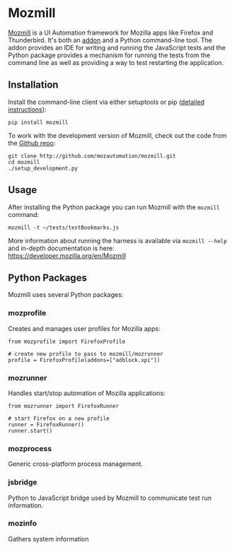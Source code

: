 # Mozmill

[Mozmill](https://developer.mozilla.org/en/Mozmill) is a UI Automation
framework for Mozilla apps like Firefox and Thunderbird. It's both an
[addon](https://addons.mozilla.org/en-US/firefox/addon/9018/) and a
Python command-line tool. The addon provides an IDE for writing and
running the JavaScript tests and the Python package provides a
mechanism for running the tests from the command line as well as
providing a way to test restarting the application. 

## Installation

Install the command-line client via either setuptools or pip
([detailed instructions](https://developer.mozilla.org/en/Mozmill#The_Command_Line_Client)): 

    pip install mozmill
	
To work with the development version of Mozmill, check out the code
from the [Github repo](http://github.com/mozautomation/mozmill):

    git clone http://github.com/mozautomation/mozmill.git
    cd mozmill
    ./setup_development.py

	
## Usage

After installing the Python package you can run Mozmill with the `mozmill` command:

    mozmill -t ~/tests/testBookmarks.js

More information about running the harness is available via `mozmill --help` and 
in-depth documentation is here: https://developer.mozilla.org/en/Mozmill


## Python Packages

Mozmill uses several Python packages:

### mozprofile

Creates and manages user profiles for Mozilla apps:

	from mozprofile import FirefoxProfile
	
	# create new profile to pass to mozmill/mozrunner
	profile = FirefoxProfile(addons=["adblock.xpi"])
	
### mozrunner

Handles start/stop automation of Mozilla applications:

    from mozrunner import FirefoxRunner
	
    # start Firefox on a new profile
    runner = FirefoxRunner()
    runner.start()
	
### mozprocess

Generic cross-platform  process management.

### jsbridge

Python to JavaScript bridge used by Mozmill to communicate test run information.

### mozinfo

Gathers system information
